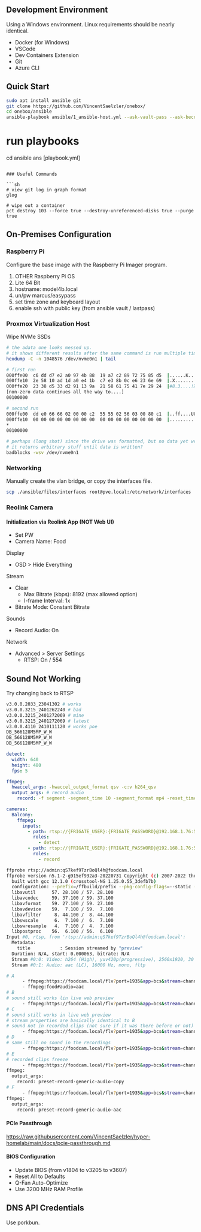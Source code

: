 ## Development Environment

Using a Windows environment. Linux requirements should be nearly identical.

* Docker (for Windows)
* VSCode
* Dev Containers Extension
* Git
* Azure CLI

## Quick Start

```sh
sudo apt install ansible git
git clone https://github.com/VincentSaelzler/onebox/
cd onebox/ansible
ansible-playbook ansible/1_ansible-host.yml --ask-vault-pass --ask-become-pass
```

# run playbooks

cd ansible
ans [playbook.yml]

```

### Useful Commands

```sh
# view git log in graph format
glog

# wipe out a container
pct destroy 103 --force true --destroy-unreferenced-disks true --purge true
```

## On-Premises Configuration

### Raspberry Pi

Configure the base image with the Raspberry Pi Imager program.

1. OTHER Raspberry Pi OS
1. Lite 64 Bit
1. hostname: model4b.local
1. un/pw marcus/easypass
1. set time zone and keyboard layout
1. enable ssh with public key (from ansible vault / lastpass)

### Proxmox Virtualization Host

Wipe NVMe SSDs

```sh
# the adata one looks messed up.
# it shows different results after the same command is run multiple times
hexdump -C -n 1048576 /dev/nvme0n1 | tail

# first run
000ffe00  c6 dd d7 e2 a0 97 4b 88  19 a7 c2 89 72 75 85 d5  |......K.....ru..|
000ffe10  2e 58 10 ad 1d a0 e4 1b  c7 e3 8b 0c e6 23 6e 69  |.X...........#ni|
000ffe20  23 38 d5 33 d2 91 13 9a  21 58 61 75 41 7e 29 24  |#8.3....!XauA~)$|
[non-zero data continues all the way to....]
00100000

# second run
000ffe00  dd e0 66 66 02 00 00 c2  55 55 02 56 03 00 80 c1  |..ff....UU.V....|
000ffe10  00 00 00 00 00 00 00 00  00 00 00 00 00 00 00 00  |................|
*
00100000

# perhaps (long shot) since the drive was formatted, but no data yet written,
# it returns arbitrary stuff until data is written?
badblocks -wsv /dev/nvme0n1
```

### Networking

Manually create the vlan bridge, or copy the interfaces file.

```sh
scp ./ansible/files/interfaces root@pve.local:/etc/network/interfaces
```

### Reolink Camera

#### Initialization via Reolink App (NOT Web UI)

* Set PW
* Camera Name: Food

Display

* OSD > Hide Everything

Stream

* Clear
  * Max Bitrate (kbps): 8192 (max allowed option)
  * I-frame Interval: 1x
* Bitrate Mode: Constant Bitrate

Sounds

* Record Audio: On

Network

* Advanced > Server Settings
  * RTSP: On / 554

## Sound Not Working

Try changing back to RTSP

```sh
v3.0.0.2033_23041302 # works
v3.0.0.3215_2401262240 # bad
v3.0.0.3215_2401272069 # mine
v3.0.0.3215_2401272069 # latest
v3.0.0.4110_2410111120 # works poe
DB_566128M5MP_W_W
DB_566128M5MP_W_W
DB_566128M5MP_W_W

```

```yml
detect:
  width: 640
  height: 480
  fps: 5

ffmpeg:
  hwaccel_args: -hwaccel_output_format qsv -c:v h264_qsv
  output_args: # record audio
    record: -f segment -segment_time 10 -segment_format mp4 -reset_timestamps 1 -strftime 1 -c copy # -an

cameras:
  Balcony:
    ffmpeg:
      inputs:
        - path: rtsp://{FRIGATE_USER}:{FRIGATE_PASSWORD}@192.168.1.76:554//h264Preview_01_sub
          roles:
            - detect
        - path: rtsp://{FRIGATE_USER}:{FRIGATE_PASSWORD}@192.168.1.76:554
          roles:
            - record
```

```sh
ffprobe rtsp://admin:qS7kef9TzrBoQl4h@foodcam.local
ffprobe version n5.1-2-g915ef932a3-20220731 Copyright (c) 2007-2022 the FFmpeg developers
  built with gcc 12.1.0 (crosstool-NG 1.25.0.55_3defb7b)
  configuration: --prefix=/ffbuild/prefix --pkg-config-flags=--static --pkg-config=pkg-config --cross-prefix=x86_64-ffbuild-linux-gnu- --arch=x86_64 --target-os=linux --enable-gpl --enable-version3 --disable-debug --enable-iconv --enable-libxml2 --enable-zlib --enable-libfreetype --enable-libfribidi --enable-gmp --enable-lzma --enable-fontconfig --enable-libvorbis --enable-opencl --enable-libpulse --enable-libvmaf --enable-libxcb --enable-xlib --enable-amf --enable-libaom --enable-libaribb24 --enable-avisynth --enable-libdav1d --enable-libdavs2 --disable-libfdk-aac --enable-ffnvcodec --enable-cuda-llvm --enable-frei0r --enable-libgme --enable-libass --enable-libbluray --enable-libjxl --enable-libmp3lame --enable-libopus --enable-mbedtls --enable-librist --enable-libtheora --enable-libvpx --enable-libwebp --enable-lv2 --enable-libmfx --enable-libopencore-amrnb --enable-libopencore-amrwb --enable-libopenh264 --enable-libopenjpeg --enable-libopenmpt --enable-librav1e --enable-librubberband --disable-schannel --enable-sdl2 --enable-libsoxr --enable-libsrt --enable-libsvtav1 --enable-libtwolame --enable-libuavs3d --enable-libdrm --enable-vaapi --enable-libvidstab --enable-vulkan --enable-libshaderc --enable-libplacebo --enable-libx264 --enable-libx265 --enable-libxavs2 --enable-libxvid --enable-libzimg --enable-libzvbi --extra-cflags=-DLIBTWOLAME_STATIC --extra-cxxflags= --extra-ldflags=-pthread --extra-ldexeflags=-pie --extra-libs='-ldl -lgomp' --extra-version=20220731
  libavutil      57. 28.100 / 57. 28.100
  libavcodec     59. 37.100 / 59. 37.100
  libavformat    59. 27.100 / 59. 27.100
  libavdevice    59.  7.100 / 59.  7.100
  libavfilter     8. 44.100 /  8. 44.100
  libswscale      6.  7.100 /  6.  7.100
  libswresample   4.  7.100 /  4.  7.100
  libpostproc    56.  6.100 / 56.  6.100
Input #0, rtsp, from 'rtsp://admin:qS7kef9TzrBoQl4h@foodcam.local':
  Metadata:
    title           : Session streamed by "preview"
  Duration: N/A, start: 0.000063, bitrate: N/A
  Stream #0:0: Video: h264 (High), yuv420p(progressive), 2560x1920, 30 fps, 30 tbr, 90k tbn
  Stream #0:1: Audio: aac (LC), 16000 Hz, mono, fltp
```

```sh
# A
      - ffmpeg:https://foodcam.local/flv?port=1935&app=bcs&stream=channel0_main.bcs&user=admin&password=qS7kef9TzrBoQl4h#video=copy#audio=copy#audio=opus
      - ffmpeg:food#audio=aac
# B
# sound still works lin live web preview
      - ffmpeg:https://foodcam.local/flv?port=1935&app=bcs&stream=channel0_main.bcs&user=admin&password=qS7kef9TzrBoQl4h#video=copy#audio=copy
# C
# sound still works in live web preview
# stream properties are basically identical to B
# sound not in recorded clips (not sure if it was there before or not)
      - ffmpeg:https://foodcam.local/flv?port=1935&app=bcs&stream=channel0_main.bcs&user=admin&password=qS7kef9TzrBoQl4h
# D
# same still no sound in the recordings
      - ffmpeg:https://foodcam.local/flv?port=1935&app=bcs&stream=channel0_main.bcs&user=admin&password=qS7kef9TzrBoQl4h#video=copy#audio=aac
# E
# recorded clips freeze
      - ffmpeg:https://foodcam.local/flv?port=1935&app=bcs&stream=channel0_main.bcs&user=admin&password=qS7kef9TzrBoQl4h
ffmpeg:
  output_args:
    record: preset-record-generic-audio-copy
# F
      - ffmpeg:https://foodcam.local/flv?port=1935&app=bcs&stream=channel0_main.bcs&user=admin&password=qS7kef9TzrBoQl4h
ffmpeg:
  output_args:
    record: preset-record-generic-audio-aac
```

#### PCIe Passthrough

<https://raw.githubusercontent.com/VincentSaelzler/hyper-homelab/main/docs/pcie-passthrough.md>

#### BIOS Configuration

* Update BIOS (from v1804 to v3205 to v3607)
* Reset All to Defaults
* Q-Fan Auto-Optimize
* Use 3200 MHz RAM Profile

## DNS API Credentials

Use porkbun.
